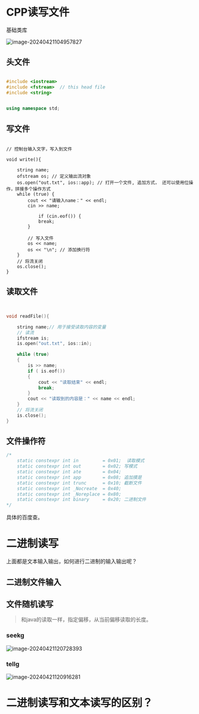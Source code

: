 # CPP读写文件

基础类库

![image-20240421104957827](https://raw.githubusercontent.com/heihei180/temp_file/file/picgo/image-20240421104957827.png)

## 头文件

```cpp

#include <iostream>
#include <fstream>  // this head file
#include <string>


using namespace std;

```



## 写文件

```cp

// 控制台输入文字，写入到文件

void write(){

	string name;
	ofstream os; // 定义输出流对象
	os.open("out.txt", ios::app); // 打开一个文件, 追加方式， 还可以使用位操作，拼接多个操作方式
	while (true) {
		cout << "请输入name：" << endl;
		cin >> name;
		
			if (cin.eof()) {
			break;
		}

		// 写入文件
		os << name;
		os << "\n"; // 添加换行符
	}
	// 将流关闭
	os.close(); 
}
```





## 读取文件

```cpp


void readFile(){

	string name;// 用于接受读取内容的变量
	// 读流
	ifstream is;
	is.open("out.txt", ios::in);

	while (true)
	{
		is >> name;
		if ( is.eof())
		{
			cout << "读取结束" << endl;
			break;
		}
		cout << "读取到的内容是：" << name << endl;
	}
    // 将流关闭
	is.close();
}
```



## 文件操作符

```cpp
/*
	static constexpr int in         = 0x01;  读取模式
	static constexpr int out        = 0x02;	写模式
	static constexpr int ate        = 0x04;
	static constexpr int app        = 0x08;	追加摸是
	static constexpr int trunc      = 0x10;	截断文件
	static constexpr int _Nocreate  = 0x40;
	static constexpr int _Noreplace = 0x80;
	static constexpr int binary     = 0x20;	二进制文件
*/
```

具体的百度查。





# 二进制读写

上面都是文本输入输出，如何进行二进制的输入输出呢？





## 二进制文件输入













## 文件随机读写

> 和java的读取一样，指定偏移，从当前偏移读取的长度。

### seekg



![image-20240421120728393](https://raw.githubusercontent.com/heihei180/temp_file/file/picgo/image-20240421120728393.png)

### tellg



![image-20240421120916281](https://raw.githubusercontent.com/heihei180/temp_file/file/picgo/image-20240421120916281.png)





# 二进制读写和文本读写的区别？



